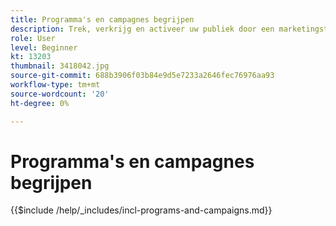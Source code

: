 ```yaml
---
title: Programma's en campagnes begrijpen
description: Trek, verkrijg en activeer uw publiek door een marketingstrategie voor content te ontwikkelen.
role: User
level: Beginner
kt: 13203
thumbnail: 3418042.jpg
source-git-commit: 688b3906f03b84e9d5e7233a2646fec76976aa93
workflow-type: tm+mt
source-wordcount: '20'
ht-degree: 0%

---
```



# Programma&#39;s en campagnes begrijpen

{{$include /help/_includes/incl-programs-and-campaigns.md}}